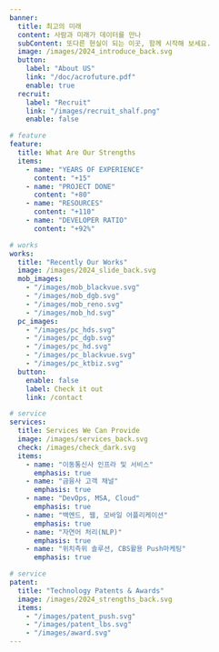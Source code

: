 ```yaml
---
banner:
  title: 최고의 미래
  content: 사람과 미래가 데이터를 만나
  subContent: 또다른 현실이 되는 이곳, 함께 시작해 보세요.
  image: /images/2024_introduce_back.svg
  button:
    label: "About US"
    link: "/doc/acrofuture.pdf"
    enable: true
  recruit:
    label: "Recruit"
    link: "/images/recruit_shalf.png"
    enable: false

# feature
feature:
  title: What Are Our Strengths
  items:
    - name: "YEARS OF EXPERIENCE"
      content: "+15"
    - name: "PROJECT DONE"
      content: "+80"
    - name: "RESOURCES"
      content: "+110"
    - name: "DEVELOPER RATIO"
      content: "+92%"

# works
works:
  title: "Recently Our Works"
  image: /images/2024_slide_back.svg
  mob_images:
    - "/images/mob_blackvue.svg"
    - "/images/mob_dgb.svg"
    - "/images/mob_reno.svg"
    - "/images/mob_hd.svg"
  pc_images:
    - "/images/pc_hds.svg"
    - "/images/pc_dgb.svg"
    - "/images/pc_hd.svg"
    - "/images/pc_blackvue.svg"
    - "/images/pc_ktbiz.svg"
  button:
    enable: false
    label: Check it out
    link: /contact

# service
services:
  title: Services We Can Provide
  image: /images/services_back.svg
  check: /images/check_dark.svg
  items:
    - name: "이동통신사 인프라 및 서비스"
      emphasis: true
    - name: "금융사 고객 채널"
      emphasis: true
    - name: "DevOps, MSA, Cloud"
      emphasis: true
    - name: "백엔드, 웹, 모바일 어플리케이션"
      emphasis: true
    - name: "자연어 처리(NLP)"
      emphasis: true
    - name: "위치측위 솔루션, CBS활용 Push마케팅"
      emphasis: true

# service
patent:
  title: "Technology Patents & Awards"
  image: /images/2024_strengths_back.svg
  items:
    - "/images/patent_push.svg"
    - "/images/patent_lbs.svg"
    - "/images/award.svg"
---
```

